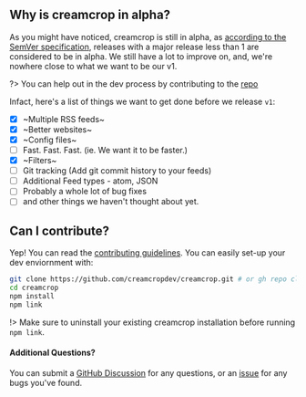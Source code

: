 ## Why is creamcrop in alpha?

As you might have noticed, creamcrop is still in alpha, as [according to the SemVer specification](https://semver.org), releases with a major release less than 1 are considered to be in alpha. We still have a lot to improve on, and, we're nowhere close to what we want to be our v1.

?> You can help out in the dev process by contributing to the [repo](https://github.com/creamcropdev/creamcrop)

Infact, here's a list of things we want to get done before we release `v1`:

- [x] ~Multiple RSS feeds~ 
- [x] ~Better websites~
- [x] ~Config files~
- [ ] Fast. Fast. Fast. (ie. We want it to be faster.)
- [x] ~Filters~
- [ ] Git tracking (Add git commit history to your feeds)
- [ ] Additional Feed types - atom, JSON
- [ ] Probably a whole lot of bug fixes
- [ ] and other things we haven't thought about yet.

## Can I contribute?

Yep! You can read the [contributing guidelines](https://github.com/creamcropdev/creamcrop/blob/main/CONTRIBUTING.md). You can easily set-up your dev enviornment with:
```bash
git clone https://github.com/creamcropdev/creamcrop.git # or gh repo clone creamcropdev/creamcrop
cd creamcrop
npm install 
npm link
```
!> Make sure to uninstall your existing creamcrop installation before running `npm link`.

#### Additional Questions?
You can submit a [GitHub Discussion](https://github.com/creamcropdev/creamcrop/discussions) for any questions, or an [issue](https://github.com/creamcropdev/creamcrop/issues) for any bugs you've found.
